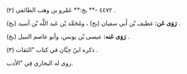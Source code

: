 ٤٤٧٢ -** بخ:** عَمْرو بن وهب الطائفي (٢) .

**رَوَى عَن:** غطيف بْن أَبي سفيان (بخ) ، ومُحَمَّد بْن عَبد اللَّه بْن أسيد (بخ) .

**رَوَى عَنه:** عيسى بْن يونس، وأبو عاصم النبيل (بخ) .

ذكره ابنُ حِبَّان في كتاب "الثقات (٣) .

روى له البخاري فِي "الأدب.